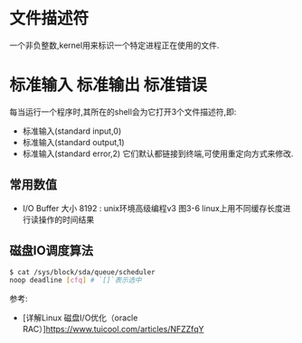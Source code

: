 # 文件描述符
一个非负整数,kernel用来标识一个特定进程正在使用的文件.

# 标准输入 标准输出 标准错误
每当运行一个程序时,其所在的shell会为它打开3个文件描述符,即:
- 标准输入(standard input,0)
- 标准输入(standard output,1)
- 标准输入(standard error,2)
它们默认都链接到终端,可使用重定向方式来修改.

## 常用数值
- I/O Buffer 大小 8192 : unix环境高级编程v3 图3-6 linux上用不同缓存长度进行读操作的时间结果

## 磁盘IO调度算法
```bash
$ cat /sys/block/sda/queue/scheduler
noop deadline [cfq] # `[]`表示选中
```

参考:
- [详解Linux 磁盘I/O优化（oracle RAC）]https://www.tuicool.com/articles/NFZZfqY